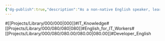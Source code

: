 ```yaml
---
{"dg-publish":true,"description":"As a non-native English speaker, learn about English, especially IT English (verb agreement, prepositional omissions, etc.).","permalink":"/projects/library/000/080/080-00/080-00/","dgPassFrontmatter":true,"noteIcon":"0","created":"2024-02-23T18:11:28.870+09:00","updated":"2024-04-11T00:05:13.427+09:00"}
---
```


#[[Projects/Library/000/000\|000]]#IT_Knowledge#[[Projects/Library/000/080/080\|080]]#English_for_IT_Workers#[[Projects/Library/000/080/080.00/080.00\|080.00]]#Developer_English





